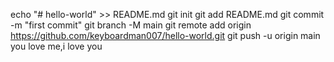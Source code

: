echo "# hello-world" >> README.md
git init
git add README.md
git commit -m "first commit"
git branch -M main
git remote add origin https://github.com/keyboardman007/hello-world.git
git push -u origin main
you love me,i love you
